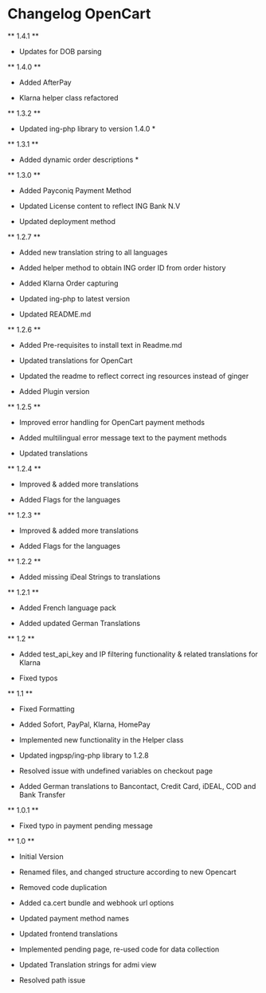 # Changelog OpenCart

** 1.4.1 **

* Updates for DOB parsing

** 1.4.0 **

* Added AfterPay 

* Klarna helper class refactored


** 1.3.2 **

* Updated ing-php library to version 1.4.0 *

** 1.3.1 **

* Added dynamic order descriptions *


** 1.3.0 **

* Added Payconiq Payment Method

* Updated License content to reflect ING Bank N.V

* Updated deployment method


** 1.2.7 **

* Added new translation string to all languages

* Added helper method to obtain ING order ID from order history

* Added Klarna Order capturing

* Updated ing-php to latest version

* Updated README.md


** 1.2.6 **

* Added Pre-requisites to install text in Readme.md

* Updated translations for OpenCart

* Updated the readme to reflect correct ing resources instead of ginger

* Added Plugin version 


** 1.2.5 **

* Improved error handling for OpenCart payment methods

* Added multilingual error message text to the payment methods

* Updated translations


** 1.2.4 ** 

* Improved & added more translations

* Added Flags for the languages


** 1.2.3 ** 

* Improved & added more translations

* Added Flags for the languages


** 1.2.2 **

* Added missing iDeal Strings to translations


** 1.2.1 **

* Added French language pack

* Added updated German Translations


** 1.2 **

* Added test_api_key and IP filtering functionality & related translations for Klarna

* Fixed typos 


** 1.1 **

* Fixed Formatting

* Added Sofort, PayPal, Klarna, HomePay

* Implemented new functionality in the Helper class

* Updated ingpsp/ing-php library to 1.2.8

* Resolved issue with undefined variables on checkout page

* Added German translations to Bancontact, Credit Card, iDEAL, COD and Bank Transfer


** 1.0.1 ** 

* Fixed typo in payment pending message


** 1.0 **

* Initial Version

* Renamed files, and changed structure according to new Opencart

* Removed code duplication

* Added ca.cert bundle and webhook url options

* Updated payment method names

* Updated frontend translations

* Implemented pending page, re-used code for data collection

* Updated Translation strings for admi view

* Resolved path issue